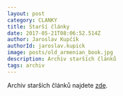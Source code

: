 ```yaml
---
layout: post
category: CLANKY
title: Starší články
date: 2017-05-21T08:06:52.514Z
author: Jaroslav Kupčík
authorId: jaroslav.kupick 
image: posts/old_armenian_book.jpg
description: Archiv starších článků
tags: archiv
---
```

Archiv starších článků najdete [zde](https://wiki.pirati.cz/regiony/jiznimorava/start).
